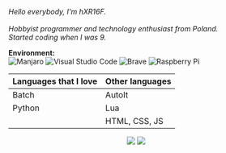*Hello everybody, I'm hXR16F.\
\
Hobbyist programmer and technology enthusiast from Poland.\
Started coding when I was 9.*

**Environment:**\
![Manjaro](https://img.shields.io/badge/Manjaro-35BF5C?style=for-the-badge&logo=Manjaro&logoColor=white)
![Visual Studio Code](https://img.shields.io/badge/Visual%20Studio%20Code-0078d7.svg?style=for-the-badge&logo=visual-studio-code&logoColor=white)
![Brave](https://img.shields.io/badge/Brave-FB542B?style=for-the-badge&logo=Brave&logoColor=white)
![Raspberry Pi](https://img.shields.io/badge/-RaspberryPi-C51A4A?style=for-the-badge&logo=Raspberry-Pi)

| Languages that I love | Other languages |
|--|--|
| Batch | AutoIt |
| Python | Lua |
| | HTML, CSS, JS |

<p align="center">
  <img src ="https://github-readme-stats.vercel.app/api?username=hXR16F&show_icons=true&count_private=true&theme=darcula&hide_border=true&include_all_commits=true&bg_color=00000000&title_color=18d788ff">
  <img src ="https://github-readme-stats.vercel.app/api/top-langs/?username=hXR16F&layout=compact&hide_border=true&theme=darcula&bg_color=00000000&title_color=18d788ff&langs_count=10&hide=php,css,roff&exclude_repo=hXR16F.github.io">
</p>
